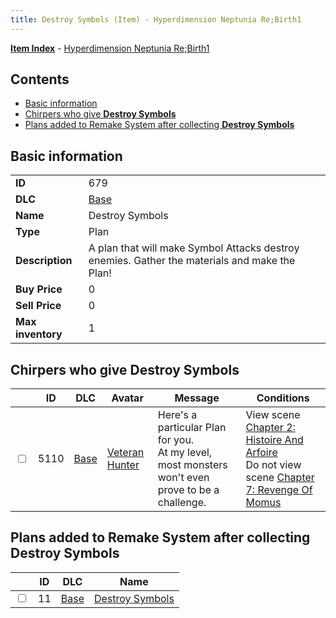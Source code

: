 ```yaml
---
title: Destroy Symbols (Item) - Hyperdimension Neptunia Re;Birth1
---
```


[**Item Index**](/neptunia/rb1/item/index.html) - [Hyperdimension Neptunia Re;Birth1](/neptunia/rb1)

## Contents

- [Basic information](#basic-information)
- [Chirpers who give **Destroy Symbols**](#chirpers-who-give-destroy-symbols)
- [Plans added to Remake System after collecting **Destroy Symbols**](#plans-added-to-remake-system-after-collecting-destroy-symbols)

## Basic information

|   |   |
| -- | -- |
| **ID** | 679 |
| **DLC** | [Base](/neptunia/rb1/dlc/1-base.html) |
| **Name** | Destroy Symbols |
| **Type** | Plan |
| **Description** | A plan that will make Symbol Attacks destroy enemies. Gather the materials and make the Plan! |
| **Buy Price** | 0 |
| **Sell Price** | 0 |
| **Max inventory** | 1 |


## Chirpers who give **Destroy Symbols**

|    | ID | DLC | Avatar | Message | Conditions |
| -- | -- | --- | ------ | ------- | ---------- |
| <input type="checkbox" id="rb1-chirper-event-1-5110" class="trackbox" /> | 5110 | [Base](/neptunia/rb1/dlc/1-base.html) | [Veteran Hunter](/neptunia/rb1/undefined/1-229-veteran-hunter.html) | Here's a particular Plan for you.<br />At my level, most monsters won't even prove to be a challenge. | View scene [Chapter 2: Histoire And Arfoire](/neptunia/rb1/scene/1-201-chapter-2-histoire-and-arfoire.html)<br />Do not view scene [Chapter 7: Revenge Of Momus](/neptunia/rb1/scene/1-727-chapter-7-revenge-of-momus.html) |


## Plans added to Remake System after collecting **Destroy Symbols**

|    | ID | DLC | Name |
| -- | -- | --- | ---- |
| <input type="checkbox" id="rb1-remake-1-11" class="trackbox" /> | 11 | [Base](/neptunia/rb1/dlc/1-base.html) | [Destroy Symbols](/neptunia/rb1/remake/1-11-destroy-symbols.html) |
